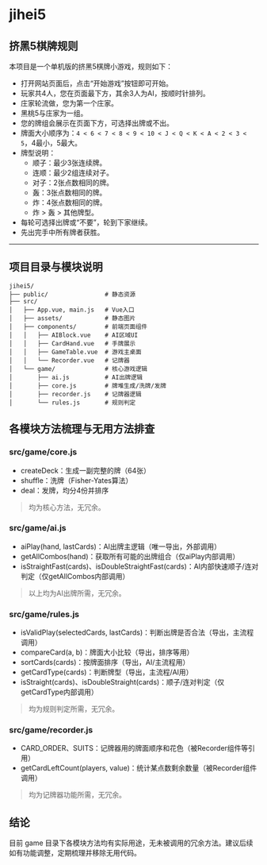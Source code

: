 # jihei5

## 挤黑5棋牌规则

本项目是一个单机版的挤黑5棋牌小游戏，规则如下：

- 打开网站页面后，点击“开始游戏”按钮即可开始。
- 玩家共4人，您在页面最下方，其余3人为AI，按顺时针排列。
- 庄家轮流做，您为第一个庄家。
- 黑桃5与庄家为一组。
- 您的牌组会展示在页面下方，可选择出牌或不出。
- 牌面大小顺序为：`4 < 6 < 7 < 8 < 9 < 10 < J < Q < K < A < 2 < 3 < 5`，4最小，5最大。
- 牌型说明：
  - 顺子：最少3张连续牌。
  - 连顺：最少2组连续对子。
  - 对子：2张点数相同的牌。
  - 轰：3张点数相同的牌。
  - 炸：4张点数相同的牌。
  - 炸 > 轰 > 其他牌型。
- 每轮可选择出牌或“不要”，轮到下家继续。
- 先出完手中所有牌者获胜。

---

## 项目目录与模块说明

```
jihei5/
├── public/                # 静态资源
├── src/
│   ├── App.vue, main.js   # Vue入口
│   ├── assets/            # 静态图片
│   ├── components/        # 前端页面组件
│   │   ├── AIBlock.vue    # AI区域UI
│   │   ├── CardHand.vue   # 手牌展示
│   │   ├── GameTable.vue  # 游戏主桌面
│   │   └── Recorder.vue   # 记牌器
│   └── game/              # 核心游戏逻辑
│       ├── ai.js          # AI出牌逻辑
│       ├── core.js        # 牌堆生成/洗牌/发牌
│       ├── recorder.js    # 记牌器逻辑
│       └── rules.js       # 规则判定
```

## 各模块方法梳理与无用方法排查

### src/game/core.js
- createDeck：生成一副完整的牌（64张）
- shuffle：洗牌（Fisher-Yates算法）
- deal：发牌，均分4份并排序
> 均为核心方法，无冗余。

### src/game/ai.js
- aiPlay(hand, lastCards)：AI出牌主逻辑（唯一导出，外部调用）
- getAllCombos(hand)：获取所有可能的出牌组合（仅aiPlay内部调用）
- isStraightFast(cards)、isDoubleStraightFast(cards)：AI内部快速顺子/连对判定（仅getAllCombos内部调用）
> 以上均为AI出牌所需，无冗余。

### src/game/rules.js
- isValidPlay(selectedCards, lastCards)：判断出牌是否合法（导出，主流程调用）
- compareCard(a, b)：牌面大小比较（导出，排序等用）
- sortCards(cards)：按牌面排序（导出，AI/主流程用）
- getCardType(cards)：判断牌型（导出，主流程/AI用）
- isStraight(cards)、isDoubleStraight(cards)：顺子/连对判定（仅getCardType内部调用）
> 均为规则判定所需，无冗余。

### src/game/recorder.js
- CARD_ORDER、SUITS：记牌器用的牌面顺序和花色（被Recorder组件等引用）
- getCardLeftCount(players, value)：统计某点数剩余数量（被Recorder组件调用）
> 均为记牌器功能所需，无冗余。

## 结论
目前 game 目录下各模块方法均有实际用途，无未被调用的冗余方法。建议后续如有功能调整，定期梳理并移除无用代码。

